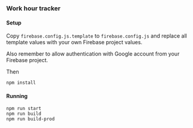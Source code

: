 ### Work hour tracker

#### Setup
Copy `firebase.config.js.template` to `firebase.config.js` and replace all template values with your own Firebase project values.

Also remember to allow authentication with Google account from your Firebase project.

Then
```
npm install
```

#### Running
```
npm run start
npm run build
npm run build-prod
```
